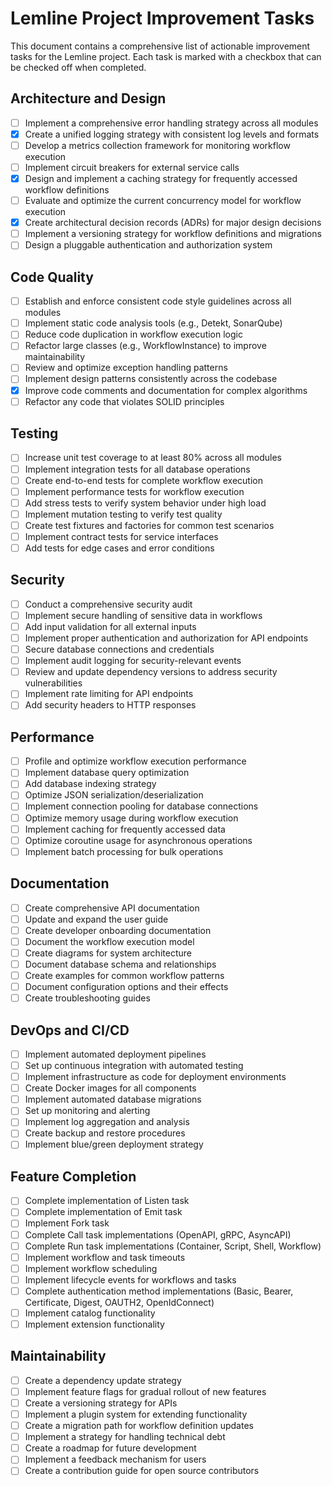 # Lemline Project Improvement Tasks

This document contains a comprehensive list of actionable improvement tasks for the Lemline project. Each task is marked
with a checkbox that can be checked off when completed.

## Architecture and Design

- [ ] Implement a comprehensive error handling strategy across all modules
- [x] Create a unified logging strategy with consistent log levels and formats
- [ ] Develop a metrics collection framework for monitoring workflow execution
- [ ] Implement circuit breakers for external service calls
- [x] Design and implement a caching strategy for frequently accessed workflow definitions
- [ ] Evaluate and optimize the current concurrency model for workflow execution
- [x] Create architectural decision records (ADRs) for major design decisions
- [ ] Implement a versioning strategy for workflow definitions and migrations
- [ ] Design a pluggable authentication and authorization system

## Code Quality

- [ ] Establish and enforce consistent code style guidelines across all modules
- [ ] Implement static code analysis tools (e.g., Detekt, SonarQube)
- [ ] Reduce code duplication in workflow execution logic
- [ ] Refactor large classes (e.g., WorkflowInstance) to improve maintainability
- [ ] Review and optimize exception handling patterns
- [ ] Implement design patterns consistently across the codebase
- [x] Improve code comments and documentation for complex algorithms
- [ ] Refactor any code that violates SOLID principles

## Testing

- [ ] Increase unit test coverage to at least 80% across all modules
- [ ] Implement integration tests for all database operations
- [ ] Create end-to-end tests for complete workflow execution
- [ ] Implement performance tests for workflow execution
- [ ] Add stress tests to verify system behavior under high load
- [ ] Implement mutation testing to verify test quality
- [ ] Create test fixtures and factories for common test scenarios
- [ ] Implement contract tests for service interfaces
- [ ] Add tests for edge cases and error conditions

## Security

- [ ] Conduct a comprehensive security audit
- [ ] Implement secure handling of sensitive data in workflows
- [ ] Add input validation for all external inputs
- [ ] Implement proper authentication and authorization for API endpoints
- [ ] Secure database connections and credentials
- [ ] Implement audit logging for security-relevant events
- [ ] Review and update dependency versions to address security vulnerabilities
- [ ] Implement rate limiting for API endpoints
- [ ] Add security headers to HTTP responses

## Performance

- [ ] Profile and optimize workflow execution performance
- [ ] Implement database query optimization
- [ ] Add database indexing strategy
- [ ] Optimize JSON serialization/deserialization
- [ ] Implement connection pooling for database connections
- [ ] Optimize memory usage during workflow execution
- [ ] Implement caching for frequently accessed data
- [ ] Optimize coroutine usage for asynchronous operations
- [ ] Implement batch processing for bulk operations

## Documentation

- [ ] Create comprehensive API documentation
- [ ] Update and expand the user guide
- [ ] Create developer onboarding documentation
- [ ] Document the workflow execution model
- [ ] Create diagrams for system architecture
- [ ] Document database schema and relationships
- [ ] Create examples for common workflow patterns
- [ ] Document configuration options and their effects
- [ ] Create troubleshooting guides

## DevOps and CI/CD

- [ ] Implement automated deployment pipelines
- [ ] Set up continuous integration with automated testing
- [ ] Implement infrastructure as code for deployment environments
- [ ] Create Docker images for all components
- [ ] Implement automated database migrations
- [ ] Set up monitoring and alerting
- [ ] Implement log aggregation and analysis
- [ ] Create backup and restore procedures
- [ ] Implement blue/green deployment strategy

## Feature Completion

- [ ] Complete implementation of Listen task
- [ ] Complete implementation of Emit task
- [ ] Implement Fork task
- [ ] Complete Call task implementations (OpenAPI, gRPC, AsyncAPI)
- [ ] Complete Run task implementations (Container, Script, Shell, Workflow)
- [ ] Implement workflow and task timeouts
- [ ] Implement workflow scheduling
- [ ] Implement lifecycle events for workflows and tasks
- [ ] Complete authentication method implementations (Basic, Bearer, Certificate, Digest, OAUTH2, OpenIdConnect)
- [ ] Implement catalog functionality
- [ ] Implement extension functionality

## Maintainability

- [ ] Create a dependency update strategy
- [ ] Implement feature flags for gradual rollout of new features
- [ ] Create a versioning strategy for APIs
- [ ] Implement a plugin system for extending functionality
- [ ] Create a migration path for workflow definition updates
- [ ] Implement a strategy for handling technical debt
- [ ] Create a roadmap for future development
- [ ] Implement a feedback mechanism for users
- [ ] Create a contribution guide for open source contributors
